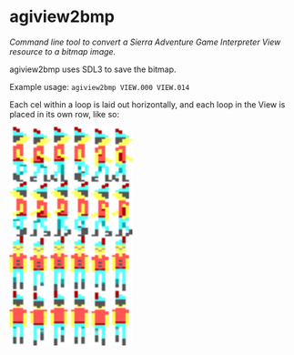 # agiview2bmp

*Command line tool to convert a Sierra Adventure Game Interpreter View resource to a bitmap image.*

agiview2bmp uses SDL3 to save the bitmap.

Example usage: `agiview2bmp VIEW.000 VIEW.014`

Each cel within a loop is laid out horizontally, and each loop in the View is placed in its own row, like so:

<img src="VIEW.000.bmp" alt="Output of the program, showing loop and cel layout" style="zoom:300%;">

